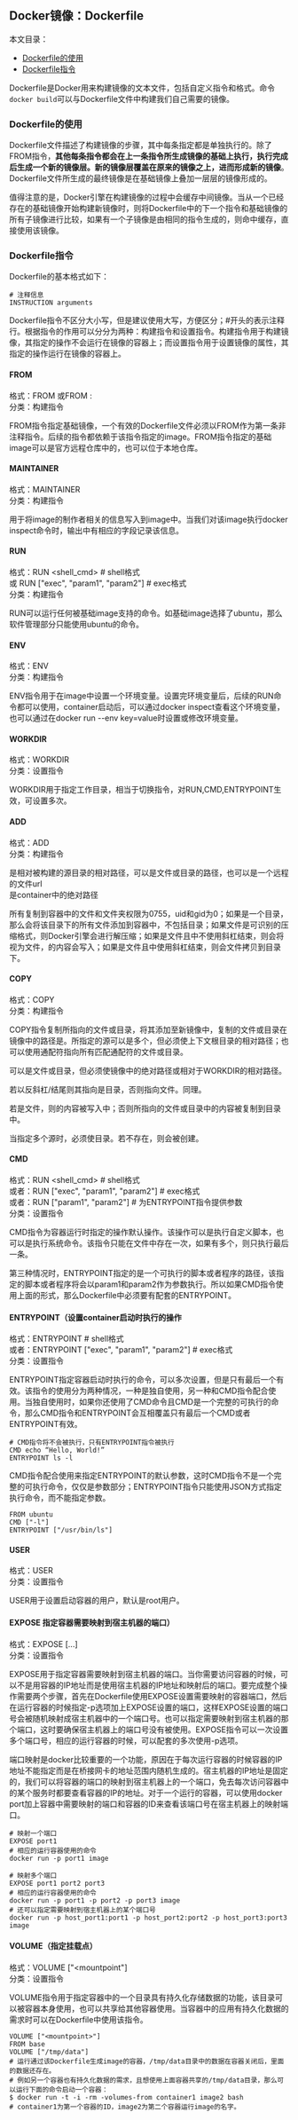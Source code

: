 ## Docker镜像：Dockerfile

本文目录：

+ [Dockerfile的使用](#Dockerfile的使用)
+ [Dockerfile指令](#Dockerfile指令)

Dockerfile是Docker用来构建镜像的文本文件，包括自定义指令和格式。命令`docker build`可以与Dockerfile文件中构建我们自己需要的镜像。

### Dockerfile的使用

Dockerfile文件描述了构建镜像的步骤，其中每条指定都是单独执行的。除了FROM指令，**其他每条指令都会在上一条指令所生成镜像的基础上执行，执行完成后生成一个新的镜像层。新的镜像层覆盖在原来的镜像之上，进而形成新的镜像**。Dockerfile文件所生成的最终镜像是在基础镜像上叠加一层层的镜像形成的。

值得注意的是，Docker引擎在构建镜像的过程中会缓存中间镜像。当从一个已经存在的基础镜像开始构建新镜像时，则将Dockerfile中的下一个指令和基础镜像的所有子镜像进行比较，如果有一个子镜像是由相同的指令生成的，则命中缓存，直接使用该镜像。

### Dockerfile指令

Dockerfile的基本格式如下：

```
# 注释信息
INSTRUCTION arguments
```

Dockerfile指令不区分大小写，但是建议使用大写，方便区分；#开头的表示注释行。根据指令的作用可以分分为两种：构建指令和设置指令。构建指令用于构建镜像，其指定的操作不会运行在镜像的容器上；而设置指令用于设置镜像的属性，其指定的操作运行在镜像的容器上。

#### FROM

格式：FROM <image>或FROM <image>:<tag>  
分类：构建指令

FROM指令指定基础镜像，一个有效的Dockerfile文件必须以FROM作为第一条非注释指令。后续的指令都依赖于该指令指定的image。FROM指令指定的基础image可以是官方远程仓库中的，也可以位于本地仓库。

#### MAINTAINER

格式：MAINTAINER <name>  
分类：构建指令

用于将image的制作者相关的信息写入到image中。当我们对该image执行docker inspect命令时，输出中有相应的字段记录该信息。

#### RUN

格式：RUN <shell_cmd>  # shell格式  
  或 RUN ["exec", "param1", "param2"]  # exec格式  
分类：构建指令

RUN可以运行任何被基础image支持的命令。如基础image选择了ubuntu，那么软件管理部分只能使用ubuntu的命令。

#### ENV

格式：ENV <key> <value>  
分类：构建指令

ENV指令用于在image中设置一个环境变量。设置完环境变量后，后续的RUN命令都可以使用，container启动后，可以通过docker inspect查看这个环境变量，也可以通过在docker run --env key=value时设置或修改环境变量。

#### WORKDIR

格式：WORKDIR <path>  
分类：设置指令

WORKDIR用于指定工作目录，相当于切换指令，对RUN,CMD,ENTRYPOINT生效，可设置多次。

#### ADD

格式：ADD <src> <dest>  
分类：构建指令

<src> 是相对被构建的源目录的相对路径，可以是文件或目录的路径，也可以是一个远程的文件url  
<dest> 是container中的绝对路径

所有复制到容器中的文件和文件夹权限为0755，uid和gid为0；如果是一个目录，那么会将该目录下的所有文件添加到容器中，不包括目录；如果文件是可识别的压缩格式，则Docker引擎会进行解压缩；如果<src>是文件且<dest>中不使用斜杠结束，则会将<dest>视为文件，<src>的内容会写入<dest>；如果<src>是文件且<dest>中使用斜杠结束，则会<src>文件拷贝到<dest>目录下。

#### COPY

格式：COPY <src> <dest>  
分类：构建指令

COPY指令复制<src>所指向的文件或目录，将其添加至新镜像中，复制的文件或目录在镜像中的路径是<dest>。<src>所指定的源可以是多个，但必须使上下文根目录的相对路径；也可以使用通配符指向所有匹配通配符的文件或目录。

<dest>可以是文件或目录，但必须使镜像中的绝对路径或相对于WORKDIR的相对路径。

若<dest>以反斜杠/结尾则其指向是目录，否则指向文件。<src>同理。

若<dest>是文件，则<src>的内容被写入<dest>中；否则<src>所指向的文件或目录中的内容被复制到<dest>目录中。

当<src>指定多个源时，<dest>必须使目录。若<dest>不存在，则会被创建。

#### CMD

格式：RUN <shell_cmd>  # shell格式  
或者：RUN ["exec", "param1", "param2"]  # exec格式  
或者：RUN ["param1", "param2"]  # 为ENTRYPOINT指令提供参数  
分类：设置指令

CMD指令为容器运行时指定的操作默认操作。该操作可以是执行自定义脚本，也可以是执行系统命令。该指令只能在文件中存在一次，如果有多个，则只执行最后一条。

第三种情况时，ENTRYPOINT指定的是一个可执行的脚本或者程序的路径，该指定的脚本或者程序将会以param1和param2作为参数执行。所以如果CMD指令使用上面的形式，那么Dockerfile中必须要有配套的ENTRYPOINT。

#### ENTRYPOINT（设置container启动时执行的操作

格式：ENTRYPOINT <commond>  # shell格式  
或者：ENTRYPOINT ["exec", "param1", "param2"]  # exec格式  
分类：设置指令

ENTRYPOINT指定容器启动时执行的命令，可以多次设置，但是只有最后一个有效。该指令的使用分为两种情况，一种是独自使用，另一种和CMD指令配合使用。当独自使用时，如果你还使用了CMD命令且CMD是一个完整的可执行的命令，那么CMD指令和ENTRYPOINT会互相覆盖只有最后一个CMD或者ENTRYPOINT有效。

```
# CMD指令将不会被执行，只有ENTRYPOINT指令被执行  
CMD echo “Hello, World!”  
ENTRYPOINT ls -l  
```

CMD指令配合使用来指定ENTRYPOINT的默认参数，这时CMD指令不是一个完整的可执行命令，仅仅是参数部分；ENTRYPOINT指令只能使用JSON方式指定执行命令，而不能指定参数。

```
FROM ubuntu  
CMD ["-l"]  
ENTRYPOINT ["/usr/bin/ls"]  
```

#### USER

格式：USER <name>  
分类：设置指令

USER用于设置启动容器的用户，默认是root用户。

####  EXPOSE 指定容器需要映射到宿主机器的端口）

格式：EXPOSE <port>  [<port>...]  
分类：设置指令

EXPOSE用于指定容器需要映射到宿主机器的端口。当你需要访问容器的时候，可以不是用容器的IP地址而是使用宿主机器的IP地址和映射后的端口。要完成整个操作需要两个步骤，首先在Dockerfile使用EXPOSE设置需要映射的容器端口，然后在运行容器的时候指定-p选项加上EXPOSE设置的端口，这样EXPOSE设置的端口号会被随机映射成宿主机器中的一个端口号。也可以指定需要映射到宿主机器的那个端口，这时要确保宿主机器上的端口号没有被使用。EXPOSE指令可以一次设置多个端口号，相应的运行容器的时候，可以配套的多次使用-p选项。

端口映射是docker比较重要的一个功能，原因在于每次运行容器的时候容器的IP地址不能指定而是在桥接网卡的地址范围内随机生成的。宿主机器的IP地址是固定的，我们可以将容器的端口的映射到宿主机器上的一个端口，免去每次访问容器中的某个服务时都要查看容器的IP的地址。对于一个运行的容器，可以使用docker port加上容器中需要映射的端口和容器的ID来查看该端口号在宿主机器上的映射端口。

```
# 映射一个端口  
EXPOSE port1  
# 相应的运行容器使用的命令  
docker run -p port1 image  

# 映射多个端口  
EXPOSE port1 port2 port3  
# 相应的运行容器使用的命令  
docker run -p port1 -p port2 -p port3 image  
# 还可以指定需要映射到宿主机器上的某个端口号  
docker run -p host_port1:port1 -p host_port2:port2 -p host_port3:port3 image
```

#### VOLUME（指定挂载点）

格式：VOLUME ["<mountpoint"]  
分类：设置指令

VOLUME指令用于指定容器中的一个目录具有持久化存储数据的功能，该目录可以被容器本身使用，也可以共享给其他容器使用。当容器中的应用有持久化数据的需求时可以在Dockerfile中使用该指令。

```
VOLUME ["<mountpoint>"]
FROM base  
VOLUME ["/tmp/data"]
# 运行通过该Dockerfile生成image的容器，/tmp/data目录中的数据在容器关闭后，里面的数据还存在。
# 例如另一个容器也有持久化数据的需求，且想使用上面容器共享的/tmp/data目录，那么可以运行下面的命令启动一个容器：
$ docker run -t -i -rm -volumes-from container1 image2 bash
# container1为第一个容器的ID，image2为第二个容器运行image的名字。
```
